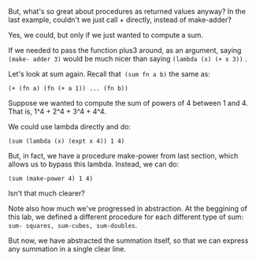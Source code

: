But, what's so great about procedures as returned values anyway? In the last
example, couldn't we just call + directly, instead of make-adder?

Yes, we could, but only if we just wanted to compute a sum.

If we needed to pass the function plus3 around, as an argument, saying `(make-
adder 3)` would be much nicer than saying `(lambda (x) (+ x 3))` .

Let's look at sum again. Recall that` (sum fn a b)` the same as:

`(+ (fn a) (fn (+ a 1)) ... (fn b))`

Suppose we wanted to compute the sum of powers of 4 between 1 and 4. That is,
1^4 + 2^4 + 3^4 + 4^4.

We could use lambda directly and do:

`(sum (lambda (x) (expt x 4)) 1 4) `

But, in fact, we have a procedure make-power from last section, which allows
us to bypass this lambda. Instead, we can do:

`(sum (make-power 4) 1 4) `

Isn't that much clearer?

Note also how much we've progressed in abstraction. At the beggining of this
lab, we defined a different procedure for each different type of sum: `sum-
squares, sum-cubes, sum-doubles`.

But now, we have abstracted the summation itself, so that we can express any
summation in a single clear line.


